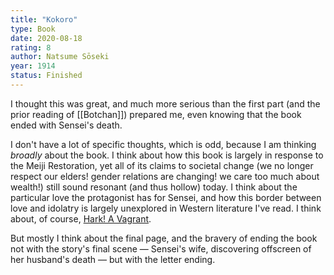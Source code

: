 ```yaml
---
title: "Kokoro"
type: Book
date: 2020-08-18
rating: 8
author: Natsume Sōseki
year: 1914
status: Finished
---
```


I thought this was great, and much more serious than the first part (and the prior reading of [[Botchan]]) prepared me, even knowing that the book ended with Sensei's death.

I don't have a lot of specific thoughts, which is odd, because I am thinking _broadly_ about the book. I think about how this book is largely in response to the Meiji Restoration, yet all of its claims to societal change (we no longer respect our elders! gender relations are changing! we care too much about wealth!) still sound resonant (and thus hollow) today. I think about the particular love the protagonist has for Sensei, and how this border between love and idolatry is largely unexplored in Western literature I've read. I think about, of course, [Hark! A Vagrant](http://www.harkavagrant.com/index.php?id=359).

But mostly I think about the final page, and the bravery of ending the book not with the story's final scene — Sensei's wife, discovering offscreen of her husband's death — but with the letter ending.
